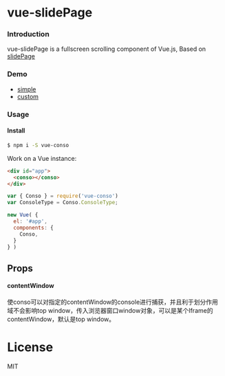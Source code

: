 # vue-slidePage

### Introduction

vue-slidePage is a fullscreen scrolling component of Vue.js, Based on [slidePage](https://github.com/lipten/slidePage)

### Demo

* [simple](http://lipten.link/projects/slidePage3/examples/simple.html)
* [custom](http://lipten.link/projects/slidePage3/examples/custom.html)

### Usage

#### Install

```bash
$ npm i -S vue-conso
```

Work on a Vue instance:

```HTML
<div id="app">
  <conso></conso>
</div>
```

```JavaScript
var { Conso } = require('vue-conso')
var ConsoleType = Conso.ConsoleType;

new Vue( {
  el: '#app',
  components: {
    Conso,
  }
} )
```

## Props
#### contentWindow
使conso可以对指定的contentWindow的console进行捕获，并且利于划分作用域不会影响top window，传入浏览器窗口window对象，可以是某个Iframe的contentWindow，默认是top window。

# License
MIT
